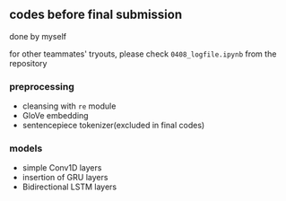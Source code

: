 ## codes before final submission
done by myself

for other teammates' tryouts, please check ``` 0408_logfile.ipynb ``` from the repository

### preprocessing
- cleansing with ``` re ``` module
- GloVe embedding
- sentencepiece tokenizer(excluded in final codes)

### models
- simple Conv1D layers
- insertion of GRU layers
- Bidirectional LSTM layers
